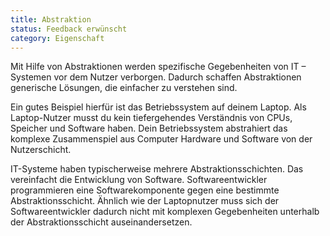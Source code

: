 ```yaml
---
title: Abstraktion
status: Feedback erwünscht
category: Eigenschaft
---
```


Mit Hilfe von Abstraktionen werden spezifische Gegebenheiten von IT – Systemen vor dem Nutzer verborgen.
Dadurch schaffen Abstraktionen generische Lösungen, die einfacher zu verstehen sind.

Ein gutes Beispiel hierfür ist das Betriebssystem auf deinem Laptop.
Als Laptop-Nutzer musst du kein tiefergehendes Verständnis von CPUs, Speicher und Software haben.
Dein Betriebssystem abstrahiert das komplexe Zusammenspiel aus Computer Hardware und Software von der Nutzerschicht.

IT-Systeme haben typischerweise mehrere Abstraktionsschichten.
Das vereinfacht die Entwicklung von Software.
Softwareentwickler programmieren eine Softwarekomponente gegen eine bestimmte Abstraktionsschicht.
Ähnlich wie der Laptopnutzer muss sich der Softwareentwickler dadurch nicht mit komplexen Gegebenheiten unterhalb der Abstraktionsschicht auseinandersetzen.